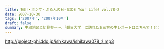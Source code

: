 ```yaml
---
title: 石川・ホンマ・ぶるんのBe-SIDE Your Life! vol.78-2
date: 2007-10-30
tags: ['2007年', '2007年10月']
draft: false
summary: 中部地区に初見参〜〜。「朝日大学」に訪れたお三方の生レポートはこちらで！どうやら「名古屋旨い物紀行」であったのはいわずもがな・・・いったい本番はどーだったのでしょー。NAMAE
---
```


http://project-phi.ddo.jp/ishikawa/ishikawa078_2.mp3
